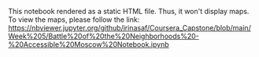 This notebook rendered as a static HTML file. Thus, it won't display maps. To view the maps, please follow the link:
https://nbviewer.jupyter.org/github/irinasaf/Coursera_Capstone/blob/main/Week%205/Battle%20of%20the%20Neighborhoods%20-%20Accessible%20Moscow%20Notebook.ipynb
